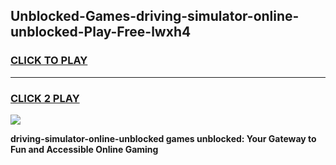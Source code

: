 
## Unblocked-Games-driving-simulator-online-unblocked-Play-Free-lwxh4
<h3>
<a href="https://premium76.site?title=driving-simulator-online-unblocked&ref=23A">CLICK TO PLAY</a></h3>
<hr>

<h3>
<a href="https://premium76.site?title=driving-simulator-online-unblocked&ref=23A">CLICK 2 PLAY</a>
  
</h3>

<a href="https://premium76.site?title=driving-simulator-online-unblocked&ref=23A"><img src="https://clearcache.store/games.png"></a>


**driving-simulator-online-unblocked games unblocked: Your Gateway to Fun and Accessible Online Gaming**

